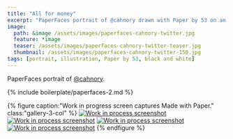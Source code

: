 ```yaml
---
title: "All for money"
excerpt: "PaperFaces portrait of @cahnory drawn with Paper by 53 on an iPad."
image: 
  path: &image /assets/images/paperfaces-cahnory-twitter.jpg 
  feature: *image
  teaser: /assets/images/paperfaces-cahnory-twitter-teaser.jpg
  thumbnail: /assets/images/paperfaces-cahnory-twitter-150.jpg
tags: [portrait, illustration, Paper by 53, black and white]
---
```


PaperFaces portrait of [@cahnory](https://twitter.com/cahnory).

{% include boilerplate/paperfaces-2.md %}

{% figure caption:"Work in progress screen captures Made with Paper." class:"gallery-3-col" %}
[![Work in process screenshot](/assets/images/paperfaces-cahnory-process-1-600.jpg)](/assets/images/paperfaces-cahnory-process-1-lg.jpg) [![Work in process screenshot](/assets/images/paperfaces-cahnory-process-2-600.jpg)](/assets/images/paperfaces-cahnory-process-2-lg.jpg) [![Work in process screenshot](/assets/images/paperfaces-cahnory-process-3-600.jpg)](/assets/images/paperfaces-cahnory-process-3-lg.jpg) [![Work in process screenshot](/assets/images/paperfaces-cahnory-process-4-600.jpg)](/assets/images/paperfaces-cahnory-process-4-lg.jpg)
{% endfigure %}

